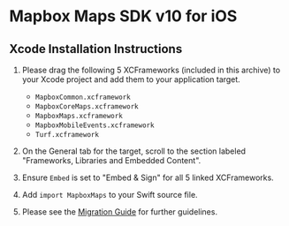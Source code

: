 # Mapbox Maps SDK v10 for iOS

## Xcode Installation Instructions

1. Please drag the following 5 XCFrameworks (included in this archive) to your
   Xcode project and add them to your application target.

    - `MapboxCommon.xcframework`
    - `MapboxCoreMaps.xcframework`
    - `MapboxMaps.xcframework`
    - `MapboxMobileEvents.xcframework`
    - `Turf.xcframework`

2. On the General tab for the target, scroll to the section labeled "Frameworks,
   Libraries and Embedded Content".

3. Ensure `Embed` is set to "Embed & Sign" for all 5 linked XCFrameworks.

4. Add `import MapboxMaps` to your Swift source file.

5. Please see the [Migration Guide](https://docs.mapbox.com/ios/beta/maps/guides/migrate-to-v10/)
   for further guidelines.
